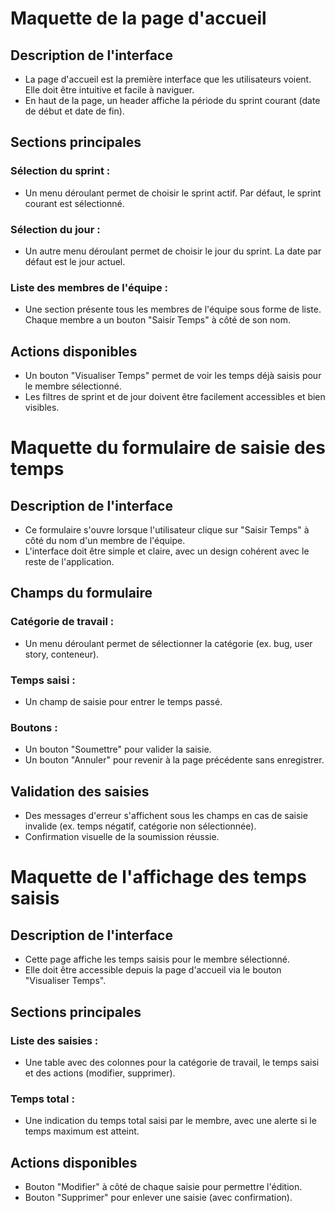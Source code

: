 # Maquette de la page d'accueil
## Description de l'interface

- La page d'accueil est la première interface que les utilisateurs voient. Elle doit être intuitive et facile à naviguer.
- En haut de la page, un header affiche la période du sprint courant (date de début et date de fin).

## Sections principales

### Sélection du sprint :
- Un menu déroulant permet de choisir le sprint actif. Par défaut, le sprint courant est sélectionné.
### Sélection du jour :
- Un autre menu déroulant permet de choisir le jour du sprint. La date par défaut est le jour actuel.
### Liste des membres de l'équipe :
- Une section présente tous les membres de l'équipe sous forme de liste. Chaque membre a un bouton "Saisir Temps" à côté de son nom.

## Actions disponibles

- Un bouton "Visualiser Temps" permet de voir les temps déjà saisis pour le membre sélectionné.
- Les filtres de sprint et de jour doivent être facilement accessibles et bien visibles.

# Maquette du formulaire de saisie des temps
## Description de l'interface

- Ce formulaire s'ouvre lorsque l'utilisateur clique sur "Saisir Temps" à côté du nom d'un membre de l'équipe.
- L'interface doit être simple et claire, avec un design cohérent avec le reste de l'application.

## Champs du formulaire

### Catégorie de travail :
- Un menu déroulant permet de sélectionner la catégorie (ex. bug, user story, conteneur).
### Temps saisi :
- Un champ de saisie pour entrer le temps passé.
### Boutons :
- Un bouton "Soumettre" pour valider la saisie.
- Un bouton "Annuler" pour revenir à la page précédente sans enregistrer.

## Validation des saisies

- Des messages d'erreur s'affichent sous les champs en cas de saisie invalide (ex. temps négatif, catégorie non sélectionnée).
- Confirmation visuelle de la soumission réussie.

# Maquette de l'affichage des temps saisis
## Description de l'interface

- Cette page affiche les temps saisis pour le membre sélectionné.
- Elle doit être accessible depuis la page d'accueil via le bouton "Visualiser Temps".

## Sections principales

### Liste des saisies :
- Une table avec des colonnes pour la catégorie de travail, le temps saisi et des actions (modifier, supprimer).
### Temps total :
- Une indication du temps total saisi par le membre, avec une alerte si le temps maximum est atteint.

## Actions disponibles

- Bouton "Modifier" à côté de chaque saisie pour permettre l'édition.
- Bouton "Supprimer" pour enlever une saisie (avec confirmation).
